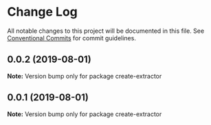 # Change Log

All notable changes to this project will be documented in this file.
See [Conventional Commits](https://conventionalcommits.org) for commit guidelines.

## 0.0.2 (2019-08-01)

**Note:** Version bump only for package create-extractor

## 0.0.1 (2019-08-01)

**Note:** Version bump only for package create-extractor
